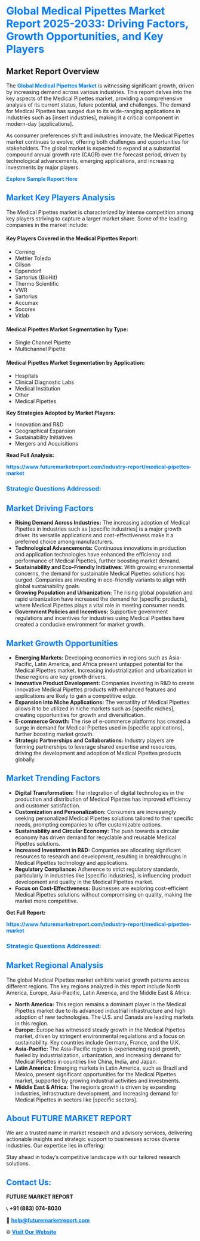 <h1 style="color: #007BFF;">Global Medical Pipettes Market Report 2025-2033: Driving Factors, Growth Opportunities, and Key Players</h1>

<section id="overview">
<h2>Market Report Overview</h2>
<p>The <a href="https://www.futuremarketreport.com/industry-report/medical-pipettes-market" style="color: #007BFF; text-decoration: none;"><strong>Global Medical Pipettes Market</strong></a> is witnessing significant growth, driven by increasing demand across various industries. This report delves into the key aspects of the Medical Pipettes market, providing a comprehensive analysis of its current status, future potential, and challenges. The demand for Medical Pipettes has surged due to its wide-ranging applications in industries such as [insert industries], making it a critical component in modern-day [applications].</p>
<p>As consumer preferences shift and industries innovate, the Medical Pipettes market continues to evolve, offering both challenges and opportunities for stakeholders. The global market is expected to expand at a substantial compound annual growth rate (CAGR) over the forecast period, driven by technological advancements, emerging applications, and increasing investments by major players.</p>
</section>

<section id="overview">
<p><a href="https://www.futuremarketreport.com/request-sample/reportId=127500" style="color: #007BFF; text-decoration: none;"><strong>Explore Sample Report Here</strong></a></p>
</section>

<section id="key-players">
<h2 style="color: #007BFF;">Market Key Players Analysis</h2>
<p>The Medical Pipettes market is characterized by intense competition among key players striving to capture a larger market share. Some of the leading companies in the market include:</p>
<h4>Key Players Covered in the Medical Pipettes Report:</h4>
<ul><li>Corning</li><li>Mettler Toledo</li><li>Gilson</li><li>Eppendorf</li><li>Sartorius (BioHit)</li><li>Thermo Scientific</li><li>VWR</li><li>Sartorius</li><li>Accumax</li><li>Socorex</li><li>Vitlab</li></ul>
<h4>Medical Pipettes Market Segmentation by Type:</h4>
<ul><li>Single Channel Pipette</li><li>Multichannel Pipette</li></ul>

<h4>Medical Pipettes Market Segmentation by Application:</h4>
<ul><li>Hospitals</li><li>Clinical Diagnostic Labs</li><li>Medical Institution</li><li>Other</li><li>Medical Pipettes</li></ul>
<p><strong>Key Strategies Adopted by Market Players:</strong></p>
<ul>
<li>Innovation and R&D</li>
<li>Geographical Expansion</li>
<li>Sustainability Initiatives</li>
<li>Mergers and Acquisitions</li>
</ul>
</section>

<section>
<p><strong>Read Full Analysis: </strong></p><a href="https://www.futuremarketreport.com/industry-report/medical-pipettes-market" style="color: #007BFF; text-decoration: none;"><strong>https://www.futuremarketreport.com/industry-report/medical-pipettes-market</strong></a>
<h3 style="color: #007BFF;">Strategic Questions Addressed:</h3>
</section>

<section id="driving-factors">
<h2 style="color: #007BFF;">Market Driving Factors</h2>
<ul>
<li><strong>Rising Demand Across Industries:</strong> The increasing adoption of Medical Pipettes in industries such as [specific industries] is a major growth driver. Its versatile applications and cost-effectiveness make it a preferred choice among manufacturers.</li>
<li><strong>Technological Advancements:</strong> Continuous innovations in production and application technologies have enhanced the efficiency and performance of Medical Pipettes, further boosting market demand.</li>
<li><strong>Sustainability and Eco-Friendly Initiatives:</strong> With growing environmental concerns, the demand for sustainable Medical Pipettes solutions has surged. Companies are investing in eco-friendly variants to align with global sustainability goals.</li>
<li><strong>Growing Population and Urbanization:</strong> The rising global population and rapid urbanization have increased the demand for [specific products], where Medical Pipettes plays a vital role in meeting consumer needs.</li>
<li><strong>Government Policies and Incentives:</strong> Supportive government regulations and incentives for industries using Medical Pipettes have created a conducive environment for market growth.</li>
</ul>
</section>

<section id="growth-opportunities">
<h2 style="color: #007BFF;">Market Growth Opportunities</h2>
<ul>
<li><strong>Emerging Markets:</strong> Developing economies in regions such as Asia-Pacific, Latin America, and Africa present untapped potential for the Medical Pipettes market. Increasing industrialization and urbanization in these regions are key growth drivers.</li>
<li><strong>Innovative Product Development:</strong> Companies investing in R&D to create innovative Medical Pipettes products with enhanced features and applications are likely to gain a competitive edge.</li>
<li><strong>Expansion into Niche Applications:</strong> The versatility of Medical Pipettes allows it to be utilized in niche markets such as [specific niches], creating opportunities for growth and diversification.</li>
<li><strong>E-commerce Growth:</strong> The rise of e-commerce platforms has created a surge in demand for Medical Pipettes used in [specific applications], further boosting market growth.</li>
<li><strong>Strategic Partnerships and Collaborations:</strong> Industry players are forming partnerships to leverage shared expertise and resources, driving the development and adoption of Medical Pipettes products globally.</li>
</ul>
</section>

<section id="trending-factors">
<h2 style="color: #007BFF;">Market Trending Factors</h2>
<ul>
<li><strong>Digital Transformation:</strong> The integration of digital technologies in the production and distribution of Medical Pipettes has improved efficiency and customer satisfaction.</li>
<li><strong>Customization and Personalization:</strong> Consumers are increasingly seeking personalized Medical Pipettes solutions tailored to their specific needs, prompting companies to offer customizable options.</li>
<li><strong>Sustainability and Circular Economy:</strong> The push towards a circular economy has driven demand for recyclable and reusable Medical Pipettes solutions.</li>
<li><strong>Increased Investment in R&D:</strong> Companies are allocating significant resources to research and development, resulting in breakthroughs in Medical Pipettes technology and applications.</li>
<li><strong>Regulatory Compliance:</strong> Adherence to strict regulatory standards, particularly in industries like [specific industries], is influencing product development and quality in the Medical Pipettes market.</li>
<li><strong>Focus on Cost-Effectiveness:</strong> Businesses are exploring cost-efficient Medical Pipettes solutions without compromising on quality, making the market more competitive.</li>
</ul>
</section>

<section>
<p><strong>Get Full Report: </strong></p><a href="https://www.futuremarketreport.com/industry-report/medical-pipettes-market" style="color: #007BFF; text-decoration: none;"><strong>https://www.futuremarketreport.com/industry-report/medical-pipettes-market</strong></a>
<h3 style="color: #007BFF;">Strategic Questions Addressed:</h3>
</section>


<section id="regional-analysis">
<h2 style="color: #007BFF;">Market Regional Analysis</h2>
<p>The global Medical Pipettes market exhibits varied growth patterns across different regions. The key regions analyzed in this report include North America, Europe, Asia-Pacific, Latin America, and the Middle East & Africa:</p>
<ul>
<li><strong>North America:</strong> This region remains a dominant player in the Medical Pipettes market due to its advanced industrial infrastructure and high adoption of new technologies. The U.S. and Canada are leading markets in this region.</li>
<li><strong>Europe:</strong> Europe has witnessed steady growth in the Medical Pipettes market, driven by stringent environmental regulations and a focus on sustainability. Key countries include Germany, France, and the U.K.</li>
<li><strong>Asia-Pacific:</strong> The Asia-Pacific region is experiencing rapid growth, fueled by industrialization, urbanization, and increasing demand for Medical Pipettes in countries like China, India, and Japan.</li>
<li><strong>Latin America:</strong> Emerging markets in Latin America, such as Brazil and Mexico, present significant opportunities for the Medical Pipettes market, supported by growing industrial activities and investments.</li>
<li><strong>Middle East & Africa:</strong> The region’s growth is driven by expanding industries, infrastructure development, and increasing demand for Medical Pipettes in sectors like [specific sectors].</li>
</ul>
</section>

<footer>
<h2 style="color: #007BFF;">About FUTURE MARKET REPORT</h2>
<p>We are a trusted name in market research and advisory services, delivering actionable insights and strategic support to businesses across diverse industries. Our expertise lies in offering:</p>

<p>Stay ahead in today’s competitive landscape with our tailored research solutions.</p>

<h2 style="color: #007BFF;">Contact Us:</h2>
<p><strong>FUTURE MARKET REPORT</strong></p>
<p>📞 <strong>+91 (883) 074-8030</strong></p>
<p>📧 <strong><a href="mailto:help@futuremarketreport.com" style="color: #007BFF;">help@futuremarketreport.com</a></strong></p>
<p>🌐 <strong><a href="https://www.futuremarketreport.com/" style="color: #007BFF;">Visit Our Website</a></strong></p>
</footer>